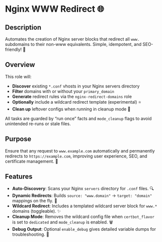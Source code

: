 # Nginx WWW Redirect 🌐

## Description
Automates the creation of Nginx server blocks that redirect all `www.` subdomains to their non-www equivalents. Simple, idempotent, and SEO-friendly! 🚀

## Overview
This role will:
- **Discover** existing `*.conf` vhosts in your Nginx servers directory  
- **Filter** domains with or without your `primary_domain`  
- **Generate** redirect rules via the `nginx-redirect-domains` role  
- **Optionally** include a wildcard redirect template (experimental) ⭐️  
- **Clean up** leftover configs when running in cleanup mode 🧹  

All tasks are guarded by “run once” facts and `mode_cleanup` flags to avoid unintended re-runs or stale files.

## Purpose
Ensure that any request to `www.example.com` automatically and permanently redirects to `https://example.com`, improving user experience, SEO, and certificate management. 🎯

## Features
- **Auto-Discovery**: Scans your Nginx `servers` directory for `.conf` files. 🔍  
- **Dynamic Redirects**: Builds `source: "www.domain"` → `target: "domain"` mappings on the fly. 🔧  
- **Wildcard Redirect**: Includes a templated wildcard server block for `www.*` domains (toggleable). ✨  
- **Cleanup Mode**: Removes the wildcard config file when `certbot_flavor` is set to `dedicated` and `mode_cleanup` is enabled. 🗑️
- **Debug Output**: Optional `enable_debug` gives detailed variable dumps for troubleshooting. 🐛  
